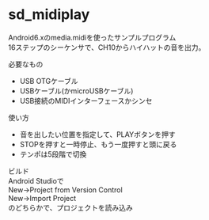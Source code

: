 sd_midiplay
===
Android6.xのmedia.midiを使ったサンプルプログラム  
16ステップのシーケンサで、CH10からハイハットの音を出力。  

必要なもの  
- USB OTGケーブル
- USBケーブル(かmicroUSBケーブル)
- USB接続のMIDIインターフェースかシンセ

使い方
- 音を出したい位置を指定して、PLAYボタンを押す
- STOPを押すと一時停止、もう一度押すと頭に戻る
- テンポは5段階で切換

ビルド  
Android Studioで  
New→Project from Version Control  
New→Import Project  
のどちらかで、プロジェクトを読み込み  


